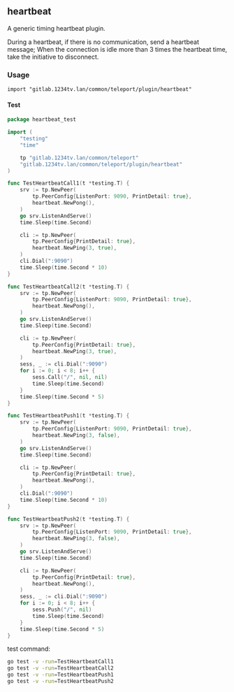 ## heartbeat

A generic timing heartbeat plugin.

During a heartbeat, if there is no communication, send a heartbeat message;
When the connection is idle more than 3 times the heartbeat time, take the initiative to disconnect.

### Usage

`import "gitlab.1234tv.lan/common/teleport/plugin/heartbeat"`

#### Test

```go
package heartbeat_test

import (
	"testing"
	"time"

	tp "gitlab.1234tv.lan/common/teleport"
	"gitlab.1234tv.lan/common/teleport/plugin/heartbeat"
)

func TestHeartbeatCall1(t *testing.T) {
	srv := tp.NewPeer(
		tp.PeerConfig{ListenPort: 9090, PrintDetail: true},
		heartbeat.NewPong(),
	)
	go srv.ListenAndServe()
	time.Sleep(time.Second)

	cli := tp.NewPeer(
		tp.PeerConfig{PrintDetail: true},
		heartbeat.NewPing(3, true),
	)
	cli.Dial(":9090")
	time.Sleep(time.Second * 10)
}

func TestHeartbeatCall2(t *testing.T) {
	srv := tp.NewPeer(
		tp.PeerConfig{ListenPort: 9090, PrintDetail: true},
		heartbeat.NewPong(),
	)
	go srv.ListenAndServe()
	time.Sleep(time.Second)

	cli := tp.NewPeer(
		tp.PeerConfig{PrintDetail: true},
		heartbeat.NewPing(3, true),
	)
	sess, _ := cli.Dial(":9090")
	for i := 0; i < 8; i++ {
		sess.Call("/", nil, nil)
		time.Sleep(time.Second)
	}
	time.Sleep(time.Second * 5)
}

func TestHeartbeatPush1(t *testing.T) {
	srv := tp.NewPeer(
		tp.PeerConfig{ListenPort: 9090, PrintDetail: true},
		heartbeat.NewPing(3, false),
	)
	go srv.ListenAndServe()
	time.Sleep(time.Second)

	cli := tp.NewPeer(
		tp.PeerConfig{PrintDetail: true},
		heartbeat.NewPong(),
	)
	cli.Dial(":9090")
	time.Sleep(time.Second * 10)
}

func TestHeartbeatPush2(t *testing.T) {
	srv := tp.NewPeer(
		tp.PeerConfig{ListenPort: 9090, PrintDetail: true},
		heartbeat.NewPing(3, false),
	)
	go srv.ListenAndServe()
	time.Sleep(time.Second)

	cli := tp.NewPeer(
		tp.PeerConfig{PrintDetail: true},
		heartbeat.NewPong(),
	)
	sess, _ := cli.Dial(":9090")
	for i := 0; i < 8; i++ {
		sess.Push("/", nil)
		time.Sleep(time.Second)
	}
	time.Sleep(time.Second * 5)
}
```

test command:

```sh
go test -v -run=TestHeartbeatCall1
go test -v -run=TestHeartbeatCall2
go test -v -run=TestHeartbeatPush1
go test -v -run=TestHeartbeatPush2
```